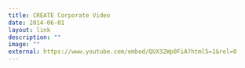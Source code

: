 ```yaml
---
title: CREATE Corporate Video
date: 2014-06-01
layout: link
description: ""
image: ""
external: https://www.youtube.com/embed/QUX32Wp0FiA?html5=1&rel=0
---
```

